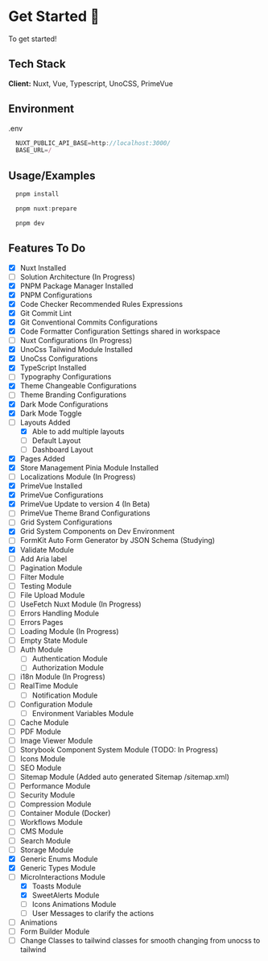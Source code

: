 # Get Started 🚀

To get started!

## Tech Stack

**Client:** Nuxt, Vue, Typescript, UnoCSS, PrimeVue

## Environment

.env

```javascript
  NUXT_PUBLIC_API_BASE=http://localhost:3000/
  BASE_URL=/
```

## Usage/Examples

```javascript
  pnpm install

  pnpm nuxt:prepare

  pnpm dev
```

## Features To Do

- [X] Nuxt Installed
- [ ] Solution Architecture (In Progress)
- [X] PNPM Package Manager Installed
- [X] PNPM Configurations
- [X] Code Checker Recommended Rules Expressions
- [X] Git Commit Lint
- [X] Git Conventional Commits Configurations
- [X] Code Formatter Configuration Settings shared in workspace
- [ ] Nuxt Configurations (In Progress)
- [X] UnoCss Tailwind Module Installed
- [X] UnoCss Configurations
- [X] TypeScript Installed
- [ ] Typography Configurations
- [X] Theme Changeable Configurations
- [ ] Theme Branding Configurations
- [X] Dark Mode Configurations
- [X] Dark Mode Toggle
- [ ] Layouts Added
  - [X] Able to add multiple layouts
  - [ ] Default Layout
  - [ ] Dashboard Layout
- [X] Pages Added
- [X] Store Management Pinia Module Installed
- [ ] Localizations Module (In Progress)
- [X] PrimeVue Installed
- [X] PrimeVue Configurations
- [X] PrimeVue Update to version 4 (In Beta)
- [ ] PrimeVue Theme Brand Configurations
- [ ] Grid System Configurations
- [X] Grid System Components on Dev Environment
- [ ] FormKit Auto Form Generator by JSON Schema (Studying)
- [X] Validate Module
- [ ] Add Aria label
- [ ] Pagination Module
- [ ] Filter Module
- [ ] Testing Module
- [ ] File Upload Module
- [ ] UseFetch Nuxt Module (In Progress)
- [ ] Errors Handling Module
- [ ] Errors Pages
- [ ] Loading Module (In Progress)
- [ ] Empty State Module
- [ ] Auth Module
  - [ ] Authentication Module
  - [ ] Authorization Module
- [ ] i18n Module (In Progress)
- [ ] RealTime Module
  - [ ] Notification Module
- [ ] Configuration Module
  - [ ] Environment Variables Module
- [ ] Cache Module
- [ ] PDF Module
- [ ] Image Viewer Module
- [ ] Storybook Component System Module (TODO: In Progress)
- [ ] Icons Module
- [ ] SEO Module
- [ ] Sitemap Module (Added auto generated Sitemap /sitemap.xml)
- [ ] Performance Module
- [ ] Security Module
- [ ] Compression Module
- [ ] Container Module (Docker)
- [ ] Workflows Module
- [ ] CMS Module
- [ ] Search Module
- [ ] Storage Module
- [X] Generic Enums Module
- [X] Generic Types Module
- [ ] MicroInteractions Module
  - [X] Toasts Module
  - [X] SweetAlerts Module
  - [ ] Icons Animations Module
  - [ ] User Messages to clarify the actions
- [ ] Animations
- [ ] Form Builder Module
- [ ] Change Classes to tailwind classes for smooth changing from unocss to tailwind
